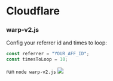 # Cloudflare
### warp-v2.js

Config your referrer id and times to loop:
```javascript
const referrer = "YOUR_AFF_ID";
const timesToLoop = 10;
```
run `node warp-v2.js`
<img src="https://i.imgur.com/pNL6tAZ.png" />
